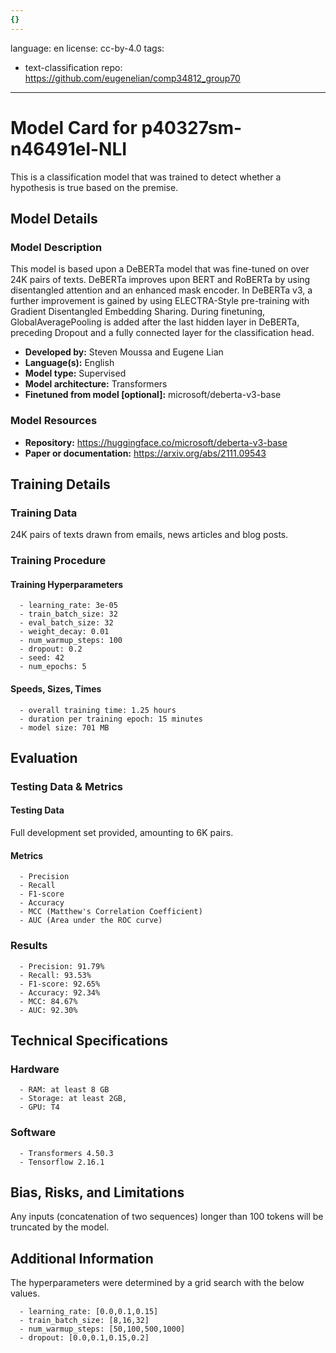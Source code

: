 ```yaml
---
{}
---
```

language: en
license: cc-by-4.0
tags:
- text-classification
repo: https://github.com/eugenelian/comp34812_group70

---

# Model Card for p40327sm-n46491el-NLI

<!-- Provide a quick summary of what the model is/does. -->

This is a classification model that was trained to
      detect whether a hypothesis is true based on the premise.


## Model Details

### Model Description

<!-- Provide a longer summary of what this model is. -->

This model is based upon a DeBERTa model that was fine-tuned
      on over 24K pairs of texts.
      DeBERTa improves upon BERT and RoBERTa by using disentangled attention and an enhanced mask encoder. In DeBERTa v3, a further improvement is gained by using ELECTRA-Style pre-training with Gradient Disentangled Embedding Sharing.
      During finetuning, GlobalAveragePooling is added after the last hidden layer in DeBERTa, preceding Dropout and a fully connected layer for the classification head.

- **Developed by:** Steven Moussa and Eugene Lian
- **Language(s):** English
- **Model type:** Supervised
- **Model architecture:** Transformers
- **Finetuned from model [optional]:** microsoft/deberta-v3-base

### Model Resources

<!-- Provide links where applicable. -->

- **Repository:** https://huggingface.co/microsoft/deberta-v3-base
- **Paper or documentation:** https://arxiv.org/abs/2111.09543

## Training Details

### Training Data

<!-- This is a short stub of information on the training data that was used, and documentation related to data pre-processing or additional filtering (if applicable). -->

24K pairs of texts drawn from emails, news articles and blog posts.

### Training Procedure

<!-- This relates heavily to the Technical Specifications. Content here should link to that section when it is relevant to the training procedure. -->

#### Training Hyperparameters

<!-- This is a summary of the values of hyperparameters used in training the model. -->


      - learning_rate: 3e-05
      - train_batch_size: 32
      - eval_batch_size: 32
      - weight_decay: 0.01
      - num_warmup_steps: 100
      - dropout: 0.2
      - seed: 42
      - num_epochs: 5

#### Speeds, Sizes, Times

<!-- This section provides information about how roughly how long it takes to train the model and the size of the resulting model. -->


      - overall training time: 1.25 hours
      - duration per training epoch: 15 minutes
      - model size: 701 MB

## Evaluation

<!-- This section describes the evaluation protocols and provides the results. -->

### Testing Data & Metrics

#### Testing Data

<!-- This should describe any evaluation data used (e.g., the development/validation set provided). -->

Full development set provided, amounting to 6K pairs.

#### Metrics

<!-- These are the evaluation metrics being used. -->


      - Precision
      - Recall
      - F1-score
      - Accuracy
      - MCC (Matthew's Correlation Coefficient)
      - AUC (Area under the ROC curve)

### Results


      - Precision: 91.79%
      - Recall: 93.53%
      - F1-score: 92.65%
      - Accuracy: 92.34%
      - MCC: 84.67%
      - AUC: 92.30%

## Technical Specifications

### Hardware


      - RAM: at least 8 GB
      - Storage: at least 2GB,
      - GPU: T4

### Software


      - Transformers 4.50.3
      - Tensorflow 2.16.1

## Bias, Risks, and Limitations

<!-- This section is meant to convey both technical and sociotechnical limitations. -->

Any inputs (concatenation of two sequences) longer than
      100 tokens will be truncated by the model.

## Additional Information

<!-- Any other information that would be useful for other people to know. -->

The hyperparameters were determined by a grid search with the below values.

      - learning_rate: [0.0,0.1,0.15]
      - train_batch_size: [8,16,32]
      - num_warmup_steps: [50,100,500,1000]
      - dropout: [0.0,0.1,0.15,0.2]
